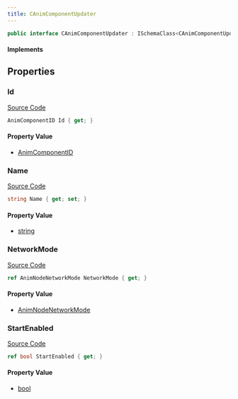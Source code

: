 ```yaml
---
title: CAnimComponentUpdater
---
```


```csharp
public interface CAnimComponentUpdater : ISchemaClass<CAnimComponentUpdater>, ISchemaField, ISchemaClass, INativeHandle
```

#### Implements

## Properties

### Id

[Source Code](https://github.com/swiftly-solution/swiftlys2/blob/beta/managed/src/SwiftlyS2.Generated/Schemas/Interfaces/CAnimComponentUpdater.cs#L18)

```csharp
AnimComponentID Id { get; }
```

#### Property Value

- [AnimComponentID](/docs/api/shared/schemadefinitions/animcomponentid)

### Name

[Source Code](https://github.com/swiftly-solution/swiftlys2/blob/beta/managed/src/SwiftlyS2.Generated/Schemas/Interfaces/CAnimComponentUpdater.cs#L16)

```csharp
string Name { get; set; }
```

#### Property Value

- [string](https://learn.microsoft.com/dotnet/api/system.string)

### NetworkMode

[Source Code](https://github.com/swiftly-solution/swiftlys2/blob/beta/managed/src/SwiftlyS2.Generated/Schemas/Interfaces/CAnimComponentUpdater.cs#L20)

```csharp
ref AnimNodeNetworkMode NetworkMode { get; }
```

#### Property Value

- [AnimNodeNetworkMode](/docs/api/shared/schemadefinitions/animnodenetworkmode)

### StartEnabled

[Source Code](https://github.com/swiftly-solution/swiftlys2/blob/beta/managed/src/SwiftlyS2.Generated/Schemas/Interfaces/CAnimComponentUpdater.cs#L22)

```csharp
ref bool StartEnabled { get; }
```

#### Property Value

- [bool](https://learn.microsoft.com/dotnet/api/system.boolean)

